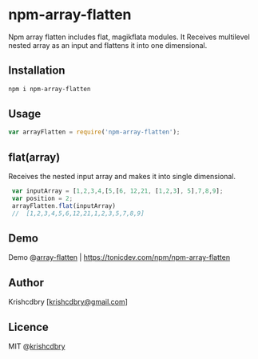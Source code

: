 # npm-array-flatten
Npm array flatten includes flat, magikflata modules. It Receives multilevel nested array as an input and flattens it into one dimensional.

## Installation

```bash
npm i npm-array-flatten
```

## Usage
```javascript
var arrayFlatten = require('npm-array-flatten');
```

## flat(array)

Receives the nested input array and makes it into single dimensional. 
```javascript
 var inputArray = [1,2,3,4,[5,[6, 12,21, [1,2,3], 5],7,8,9];
 var position = 2;
 arrayFlatten.flat(inputArray)  
 //  [1,2,3,4,5,6,12,21,1,2,3,5,7,8,9]
```


## Demo
Demo @[array-flatten](https://tonicdev.com/npm/npm-array-flatten)
| https://tonicdev.com/npm/npm-array-flatten

## Author
Krishcdbry [krishcdbry@gmail.com]

## Licence
MIT @[krishcdbry](krishcdbry.com)

